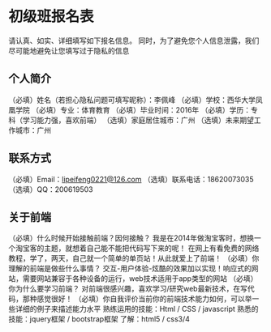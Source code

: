# 初级班报名表

请认真、如实、详细填写如下报名信息。
同时，为了避免您个人信息泄露，我们尽可能地避免让您填写过于隐私的信息

## 个人简介

（必填）姓名（若担心隐私问题可填写昵称）：李佩峰
（必填）学校：西华大学凤凰学院
（必填）专业：体育教育
（必填）毕业时间：2016年
（必填）学历：专科（学习能力强，喜欢前端）
（选填）家庭居住城市：广州
（选填）未来期望工作城市：广州

## 联系方式

（必填）Email：lipeifeng0221@126.com
（选填）联系电话：18620073035
（选填）QQ：200619503

## 关于前端

（必填）什么时候开始接触前端？因何接触？
我是在2014年做淘宝客时，想换一个淘宝客的主题，就想着自己能不能把代码写下来的呢！
在网上有看免费的网络教程，学了，两天，自己就一个简单的单页站！从此就爱上了前端！
（必填）你理解的前端是做些什么事情？
交互-用户体验-炫酷的效果加以实现！响应式的网站，需要网站兼容于各种设备的运行，web技术适用于app类型的网站
（必填）你为什么要学习前端？
对前端很感兴趣，喜欢学习/研究web最新技术，在写代码，那种感觉很好！
（必填）你自我评价当前你的前端技术能力如何，可以举一些详细的例子来描述能力水平
熟练运用的技能：Html / CSS / javascript 熟悉的技能：jquery框架 / bootstrap框架 了解：html5 / css3/4

